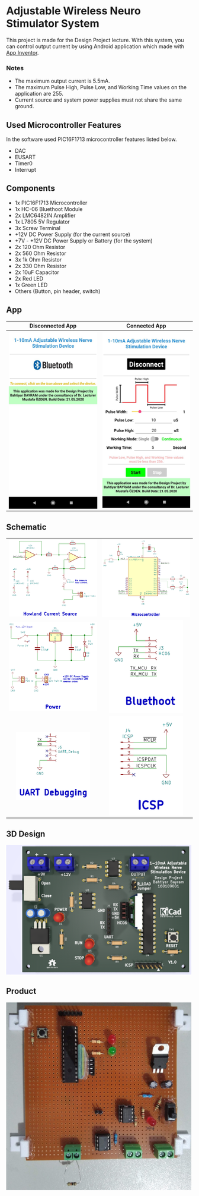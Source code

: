 # Adjustable Wireless Neuro Stimulator System
This project is made for the Design Project lecture. With this system, you can control output current by using Android application which made with [App Inventor](http://ai2.appinventor.mit.edu/).
### Notes
- The maximum output current is 5.5mA.
- The maximum Pulse High, Pulse Low, and Working Time values on the application are 255.
- Current source and system power supplies must not share the same ground.

## Used Microcontroller Features
In the software used PIC16F1713 microcontroller features listed below.
- DAC
- EUSART
- Timer0
- Interrupt

## Components
- 1x PIC16F1713 Microcontroller
- 1x HC-06 Bluethoot Module
- 2x LMC6482IN Amplifier
- 1x L7805 5V Regulator
- 3x Screw Terminal
- +12V DC Power Supply (for the current source)
- +7V - +12V DC Power Supply or Battery (for the system)
- 2x 120 Ohm Resistor
- 2x 560 Ohm Resistor
- 3x 1k Ohm Resistor
- 2x 330 Ohm Resistor
- 2x 10uF Capacitor
- 2x Red LED
- 1x Green LED
- Others (Button, pin header, switch)

## App
| Disconnected App  | Connected App |
| :-------------: | :-------------: |
| <img src="Pictures/App/app-disconnected.jpg" width="250">  | <img src="Pictures/App/app-connected.jpg" width="250">  |

## Schematic
|   |  |
| :-------------: | :-------------: |
| <img src="Pictures/Design/Schematic-Current-Source.png" width="400">  | <img src="Pictures/Design/Schematic-Microcontroller.png" width="400">  |
| <img src="Pictures/Design/Schematic-Power.png" width="400">  | <img src="Pictures/Design/Schematic-Bluethoot.png" width="200">  |
| <img src="Pictures/Design/Schematic-UART-Debugging.png" width="200">  | <img src="Pictures/Design/Schematic-ICSP.png" width="200">  |

## 3D Design
<img src="Pictures/Design/3D-front.png" width="500">

## Product
<img src="Pictures/Production/circuit-front.jpg" width="500">
